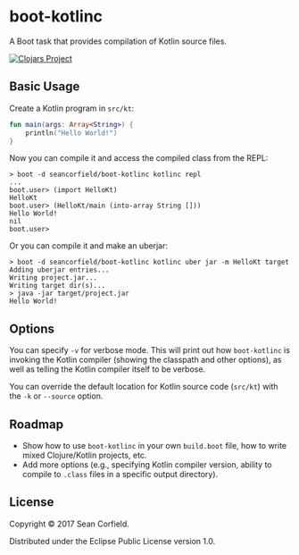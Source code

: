 # boot-kotlinc

A Boot task that provides compilation of Kotlin source files.

[![Clojars Project](https://img.shields.io/clojars/v/seancorfield/boot-kotlinc.svg)](https://clojars.org/sseancorfield/boot-kotlinc)

## Basic Usage

Create a Kotlin program in `src/kt`:
```kotlin
fun main(args: Array<String>) {
	println("Hello World!")
}
```

Now you can compile it and access the compiled class from the REPL:

    > boot -d seancorfield/boot-kotlinc kotlinc repl
    ...
    boot.user> (import HelloKt)
    HelloKt
    boot.user> (HelloKt/main (into-array String []))
    Hello World!
    nil
    boot.user>

Or you can compile it and make an uberjar:

    > boot -d seancorfield/boot-kotlinc kotlinc uber jar -m HelloKt target
    Adding uberjar entries...
    Writing project.jar...
    Writing target dir(s)...
    > java -jar target/project.jar
    Hello World!

## Options

You can specify `-v` for verbose mode. This will print out how `boot-kotlinc` is invoking the Kotlin compiler (showing the classpath and other options), as well as telling the Kotlin compiler itself to be verbose.

You can override the default location for Kotlin source code (`src/kt`) with the `-k` or `--source` option.

## Roadmap

* Show how to use `boot-kotlinc` in your own `build.boot` file, how to write mixed Clojure/Kotlin projects, etc.
* Add more options (e.g., specifying Kotlin compiler version, ability to compile to `.class` files in a specific output directory).

## License

Copyright © 2017 Sean Corfield.

Distributed under the Eclipse Public License version 1.0.
